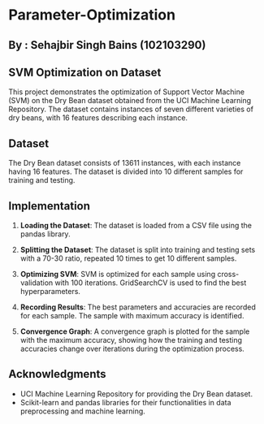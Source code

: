 # Parameter-Optimization
## By : Sehajbir Singh Bains (102103290)

## SVM Optimization on Dataset

This project demonstrates the optimization of Support Vector Machine (SVM) on the Dry Bean dataset obtained from the UCI Machine Learning Repository. The dataset contains instances of seven different varieties of dry beans, with 16 features describing each instance.

## Dataset

The Dry Bean dataset consists of 13611 instances, with each instance having 16 features. The dataset is divided into 10 different samples for training and testing.

## Implementation

1. **Loading the Dataset**: The dataset is loaded from a CSV file using the pandas library.

2. **Splitting the Dataset**: The dataset is split into training and testing sets with a 70-30 ratio, repeated 10 times to get 10 different samples.

3. **Optimizing SVM**: SVM is optimized for each sample using cross-validation with 100 iterations. GridSearchCV is used to find the best hyperparameters.

4. **Recording Results**: The best parameters and accuracies are recorded for each sample. The sample with maximum accuracy is identified.





5. **Convergence Graph**: A convergence graph is plotted for the sample with the maximum accuracy, showing how the training and testing accuracies change over iterations during the optimization process.





## Acknowledgments

- UCI Machine Learning Repository for providing the Dry Bean dataset.
- Scikit-learn and pandas libraries for their functionalities in data preprocessing and machine learning.
